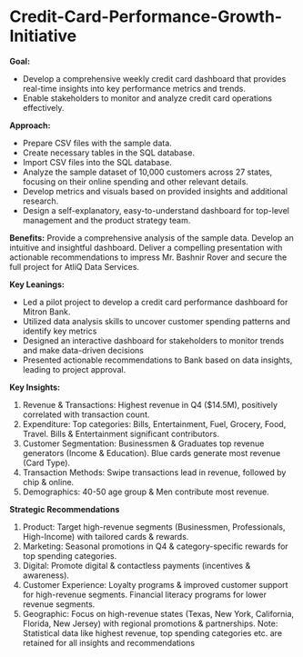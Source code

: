 # Credit-Card-Performance-Growth-Initiative
**Goal:** 
  * Develop a comprehensive weekly credit card dashboard that provides real-time insights into key performance metrics and trends.
  * Enable stakeholders to monitor and analyze credit card operations effectively. 

**Approach:** 
  * Prepare CSV files with the sample data.
  * Create necessary tables in the SQL database.
  * Import CSV files into the SQL database.
  * Analyze the sample dataset of 10,000 customers across 27 states, focusing on their online spending and other relevant details.
  * Develop metrics and visuals based on provided insights and additional research.
  * Design a self-explanatory, easy-to-understand dashboard for top-level management and the product strategy team. 

**Benefits:** 
Provide a comprehensive analysis of the sample data. Develop an intuitive and insightful dashboard. Deliver a compelling presentation with actionable recommendations to impress Mr. Bashnir Rover and secure the full project for AtliQ Data Services. 

**Key Leanings:** 
  * Led a pilot project to develop a credit card performance dashboard for Mitron Bank.
  * Utilized data analysis skills to uncover customer spending patterns and identify key metrics
  * Designed an interactive dashboard for stakeholders to monitor trends and make data-driven decisions
  * Presented actionable recommendations to Bank based on data insights, leading to project approval. 
 

**Key Insights:** 
  1. Revenue & Transactions: Highest revenue in Q4 ($14.5M), positively correlated with transaction count.
  2. Expenditure: Top categories: Bills, Entertainment, Fuel, Grocery, Food, Travel. Bills & Entertainment significant contributors.
  3. Customer Segmentation: Businessmen & Graduates top revenue generators (Income & Education). Blue cards generate most revenue (Card Type).
  4. Transaction Methods: Swipe transactions lead in revenue, followed by chip & online.
  5. Demographics: 40-50 age group & Men contribute most revenue. 

**Strategic Recommendations** 
  1. Product: Target high-revenue segments (Businessmen, Professionals, High-Income) with tailored cards & rewards.
  2. Marketing: Seasonal promotions in Q4 & category-specific rewards for top spending categories.
  3. Digital: Promote digital & contactless payments (incentives & awareness).
  4. Customer Experience: Loyalty programs & improved customer support for high-revenue segments. Financial literacy programs for lower revenue segments.
  5. Geographic: Focus on high-revenue states (Texas, New York, California, Florida, New Jersey) with regional promotions & partnerships. 
Note: Statistical data like highest revenue, top spending categories etc. are retained for all insights and recommendations 

 
